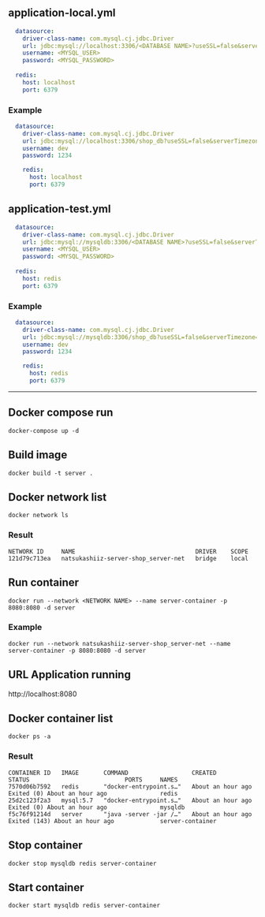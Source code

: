 ## application-local.yml
```yaml
  datasource:
    driver-class-name: com.mysql.cj.jdbc.Driver
    url: jdbc:mysql://localhost:3306/<DATABASE NAME>?useSSL=false&serverTimezone=UTC
    username: <MYSQL_USER>
    password: <MYSQL_PASSWORD>
    
  redis:
    host: localhost
    port: 6379
```
### Example
```yaml
  datasource:
    driver-class-name: com.mysql.cj.jdbc.Driver
    url: jdbc:mysql://localhost:3306/shop_db?useSSL=false&serverTimezone=UTC
    username: dev
    password: 1234

    redis:
      host: localhost
      port: 6379
```

## application-test.yml
```yaml
  datasource:
    driver-class-name: com.mysql.cj.jdbc.Driver
    url: jdbc:mysql://mysqldb:3306/<DATABASE NAME>?useSSL=false&serverTimezone=UTC
    username: <MYSQL_USER>
    password: <MYSQL_PASSWORD>
    
  redis:
    host: redis
    port: 6379
```
### Example
```yaml
  datasource:
    driver-class-name: com.mysql.cj.jdbc.Driver
    url: jdbc:mysql://mysqldb:3306/shop_db?useSSL=false&serverTimezone=UTC
    username: dev
    password: 1234

    redis:
      host: redis
      port: 6379
```

<hr>

## Docker compose run

```shell
docker-compose up -d
```

## Build image

```shell
docker build -t server .
```

## Docker network list
```shell
docker network ls
```
### Result
```text
NETWORK ID     NAME                                  DRIVER    SCOPE
121d79c713ea   natsukashiiz-server-shop_server-net   bridge    local
```

## Run container

```shell
docker run --network <NETWORK NAME> --name server-container -p 8080:8080 -d server
```
### Example
```shell
docker run --network natsukashiiz-server-shop_server-net --name server-container -p 8080:8080 -d server
```

## URL Application running

http://localhost:8080

## Docker container list
```shell
docker ps -a
```

### Result
```text
CONTAINER ID   IMAGE       COMMAND                  CREATED             STATUS                           PORTS     NAMES
7570d06b7592   redis       "docker-entrypoint.s…"   About an hour ago   Exited (0) About an hour ago               redis
25d2c123f2a3   mysql:5.7   "docker-entrypoint.s…"   About an hour ago   Exited (0) About an hour ago               mysqldb
f5c76f91214d   server      "java -server -jar /…"   About an hour ago   Exited (143) About an hour ago             server-container
```

## Stop container
```shell
docker stop mysqldb redis server-container
```

## Start container
```shell
docker start mysqldb redis server-container
```
